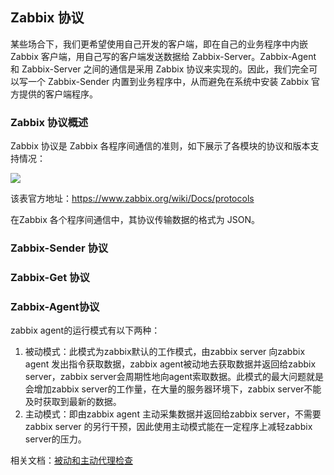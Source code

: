 ## Zabbix 协议

某些场合下，我们更希望使用自己开发的客户端，即在自己的业务程序中内嵌 Zabbix 客户端，用自己写的客户端发送数据给 Zabbix-Server。Zabbix-Agent 和 Zabbix-Server 之间的通信是采用 Zabbix 协议来实现的。因此，我们完全可以写一个 Zabbix-Sender 内置到业务程序中，从而避免在系统中安装 Zabbix 官方提供的客户端程序。

### Zabbix 协议概述

Zabbix 协议是 Zabbix 各程序间通信的准则，如下展示了各模块的协议和版本支持情况：

<div>
    <image src="../img/zabbix-protocols.png"></image>
</div>

该表官方地址：<https://www.zabbix.org/wiki/Docs/protocols>

在Zabbix 各个程序间通信中，其协议传输数据的格式为 JSON。

### Zabbix-Sender 协议



### Zabbix-Get 协议



### Zabbix-Agent协议

zabbix agent的运行模式有以下两种：

1. 被动模式：此模式为zabbix默认的工作模式，由zabbix server 向zabbix agent 发出指令获取数据，zabbix agent被动地去获取数据并返回给zabbix server，zabbix server会周期性地向agent索取数据。此模式的最大问题就是会增加zabbix server的工作量，在大量的服务器环境下，zabbix server不能及时获取到最新的数据。
2. 主动模式：即由zabbix agent 主动采集数据并返回给zabbix server，不需要zabbix server 的另行干预，因此使用主动模式能在一定程序上减轻zabbix server的压力。

相关文档：[被动和主动代理检查](<https://www.zabbix.com/documentation/3.4/zh/manual/appendix/items/activepassive>)

